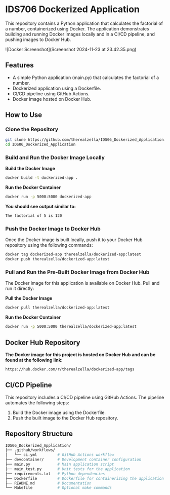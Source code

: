 # IDS706 Dockerized Application #

This repository contains a Python application that calculates the factorial of a number, containerized using Docker. The application demonstrates building and running Docker images locally and in a CI/CD pipeline, and pushing images to Docker Hub.

![Docker Screenshot](Screenshot 2024-11-23 at 23.42.35.png)

## Features ##

* A simple Python application (main.py) that calculates the factorial of a number.
* Dockerized application using a Dockerfile.
* CI/CD pipeline using GitHub Actions.
* Docker image hosted on Docker Hub.

## How to Use ##

### Clone the Repository ###
```bash
git clone https://github.com/therealzella/IDS06_Dockerized_Application.git
cd IDS06_Dockerized_Application
```

### Build and Run the Docker Image Locally ###
**Build the Docker Image**
```bash
docker build -t dockerized-app .
```
**Run the Docker Container**
```bash
docker run -p 5000:5000 dockerized-app
```
**You should see output similar to:**
```bash
The factorial of 5 is 120
```

### Push the Docker Image to Docker Hub ###
Once the Docker image is built locally, push it to your Docker Hub repository using the following commands:
```bash
docker tag dockerized-app therealzella/dockerized-app:latest
docker push therealzella/dockerized-app:latest
```
### Pull and Run the Pre-Built Docker Image from Docker Hub ###
The Docker image for this application is available on Docker Hub. Pull and run it directly:

**Pull the Docker Image**
```bash
docker pull therealzella/dockerized-app:latest
```
**Run the Docker Container**
```bash
docker run -p 5000:5000 therealzella/dockerized-app:latest
```
## Docker Hub Repository ##

**The Docker image for this project is hosted on Docker Hub and can be found at the following link:**
```bash
https://hub.docker.com/r/therealzella/dockerized-app/tags
```

## CI/CD Pipeline ##

This repository includes a CI/CD pipeline using GitHub Actions. The pipeline automates the following steps:

1. Build the Docker image using the Dockerfile.
2. Push the built image to the Docker Hub repository.

## Repository Structure ##
```bash
IDS06_Dockerized_Application/
├── .github/workflows/
│   └── ci.yml         # GitHub Actions workflow
├── devcontainer/      # Development container configuration
├── main.py            # Main application script
├── main_test.py       # Unit tests for the application
├── requirements.txt   # Python dependencies
├── Dockerfile         # Dockerfile for containerizing the application
├── README.md          # Documentation
└── Makefile           # Optional make commands
```
